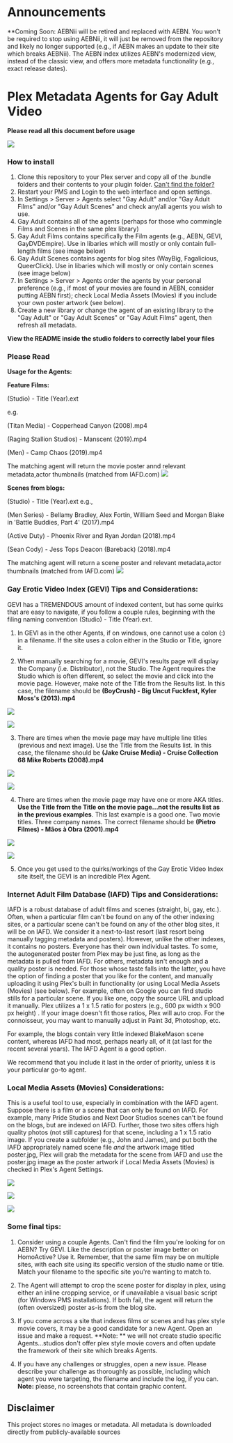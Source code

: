 # Announcements
**Coming Soon:  AEBNii will be retired and replaced with AEBN.  You won't be required to stop using AEBNii, it will just be removed from the repository and likely no longer supported (e.g., if AEBN makes an update to their site which breaks AEBNii).  The AEBN index utilizes AEBN's modernized view, instead of the classic view, and offers more metadata functionality (e.g., exact release dates).  

# Plex Metadata Agents for Gay Adult Video
**Please read all this document before usage**

![](https://raw.githubusercontent.com/CodyBerenson/PGMA-Modernized/master/images/preview.gif)
### How to install
1. Clone this repository to your Plex server and copy all of the .bundle folders and their contents to your plugin folder. [Can't find the folder?](https://support.plex.tv/hc/en-us/articles/201106098-How-do-I-find-the-Plug-Ins-folder)
2. Restart your PMS and Login to the web interface and open settings.
3. In Settings > Server > Agents select "Gay Adult" and/or "Gay Adult Films" and/or "Gay Adult Scenes" and check any/all agents you wish to use.
4. Gay Adult contains all of the agents (perhaps for those who commingle Films and Scenes in the same plex library)
5. Gay Adult Films contains specifically the Film agents (e.g., AEBN, GEVI, GayDVDEmpire).  Use in libaries which will mostly or only contain full-length films (see image below)
6. Gay Adult Scenes contains agents for blog sites (WayBig, Fagalicious, QueerClick).  Use in libaries which will mostly or only contain scenes (see image below)
7. In Settings > Server > Agents order the agents by your personal preference (e.g., if most of your movies are found in AEBN, consider putting AEBN first); check Local Media Assets (Movies) if you include your own poster artwork (see below).
8. Create a new library or change the agent of an existing library to the "Gay Adult" or "Gay Adult Scenes" or "Gay Adult Films" agent, then refresh all metadata.

**View the README inside the studio folders to correctly label your files**

### Please Read
**Usage for the Agents:**

**Feature Films:**

(Studio) - Title (Year).ext

e.g.  

(Titan Media) - Copperhead Canyon (2008).mp4

(Raging Stallion Studios) - Manscent (2019).mp4

(Men) - Camp Chaos (2019).mp4

The matching agent will return the movie poster annd relevant metadata,actor thumbnails (matched from IAFD.com) 
![](https://raw.githubusercontent.com/CodyBerenson/PGMA-Modernized/master/images/film.jpg)

**Scenes from blogs:**

(Studio) - Title (Year).ext
e.g., 

(Men Series) - Bellamy Bradley, Alex Fortin, William Seed and Morgan Blake in 'Battle Buddies, Part 4' (2017).mp4

(Active Duty) - Phoenix River and Ryan Jordan (2018).mp4

(Sean Cody) - Jess Tops Deacon (Bareback) (2018).mp4

The matching agent will return a scene poster and relevant metadata,actor thumbnails (matched from IAFD.com) 
![](https://raw.githubusercontent.com/CodyBerenson/PGMA-Modernized/master/images/scene.jpg)



### Gay Erotic Video Index (GEVI) Tips and Considerations:

GEVI has a TREMENDOUS amount of indexed content, but has some quirks that are easy to navigate, if you follow a couple rules, beginning with the filing naming convention (Studio) - Title (Year).ext.  

1.  In GEVI as in the other Agents, if on windows, one cannot use a colon (:) in a filename.  If the site uses a colon either in the Studio or Title, ignore it.

2.  When manually searching for a movie, GEVI's results page will display the Company (i.e. Distributor), not the Studio.  The Agent requires the Studio which is often different, so select the movie and click into the movie page.  However, make note of the Title from the Results list.  In this case, the filename should be **(BoyCrush) - Big Uncut Fuckfest, Kyler Moss's (2013).mp4**

![](https://raw.githubusercontent.com/CodyBerenson/PGMA-Modernized/master/images/results.jpg)

![](https://raw.githubusercontent.com/CodyBerenson/PGMA-Modernized/master/images/movie1.jpg)

3.  There are times when the movie page may have multiple line titles (previous and next image).  Use the Title from the Results list.  In this case, the filename should be **(Jake Cruise Media) - Cruise Collection 68 Mike Roberts (2008).mp4**

![](https://raw.githubusercontent.com/CodyBerenson/PGMA-Modernized/master/images/movie2.jpg)

![](https://raw.githubusercontent.com/CodyBerenson/PGMA-Modernized/master/images/results1.jpg)

4.  There are times when the movie page may have one or more AKA titles.  **Use the Title from the Title on the movie page...not the results list as in the previous examples**.  This last example is a good one.  Two movie titles.  Three company names.  The correct filename should be **(Pietro Filmes) - Mãos à Obra (2001).mp4**

![](https://raw.githubusercontent.com/CodyBerenson/PGMA-Modernized/master/images/results2.jpg)

![](https://raw.githubusercontent.com/CodyBerenson/PGMA-Modernized/master/images/movie3.jpg)


5. Once you get used to the quirks/workings of the Gay Erotic Video Index site itself, the GEVI is an incredible Plex Agent.  


### Internet Adult Film Database (IAFD) Tips and Considerations:
IAFD is a robust database of adult films and scenes (straight, bi, gay, etc.).  Often, when a particular film can't be found on any of the other indexing sites, or a particular scene can't be found on any of the other blog sites, it will be on IAFD.  We consider it a next-to-last resort (last resort being manually tagging metadata and posters).  However, unlike the other indexes, it contains no posters.  Everyone has their own individual tastes.  To some, the autogenerated poster from Plex may be just fine, as long as the metadata is pulled from IAFD.  For others, metadata isn't enough and a quality poster is needed.  For those whose taste falls into the latter, you have the option of finding a poster that you like for the content, and manually uploading it using Plex's built in functionality (or using Local Media Assets (Movies) (see below).  For example, often on Google you can find studio stills for a particular scene.  If you like one, copy the source URL and upload it manually.  Plex utilizes a 1 x 1.5 ratio for posters (e.g., 600 px width x 900 px height) .  If your image doesn't fit those ratios, Plex will auto crop.  For the connoisseur, you may want to manually adjust in Paint 3d, Photoshop, etc.

For example, the blogs contain very little indexed BlakeMason scene content, whereas IAFD had most, perhaps nearly all, of it (at last for the recent several years).  The IAFD Agent is a good option.

We recommend that you include it last in the order of priority, unless it is your particular go-to agent. 

### Local Media Assets (Movies) Considerations:
This is a useful tool to use, especially in combination with the IAFD agent.  Suppose there is a film or a scene that can only be found on IAFD.  For example, many Pride Studios and Next Door Studios scenes can't be found on the blogs, but are indexed on IAFD.  Further, those two sites offers high quality photos (not still captures) for that scene, including a 1 x 1.5 ratio image.  If you create a subfolder (e.g., John and James), and put both the IAFD appropriately named scene file *and* the artwork image titled poster.jpg, Plex will grab the metadata for the scene from IAFD and use the poster.jpg image as the poster artwork if Local Media Assets (Movies) is checked in Plex's Agent Settings.   

![](https://raw.githubusercontent.com/CodyBerenson/PGMA-Modernized/master/images/poster3.jpg)

![](https://raw.githubusercontent.com/CodyBerenson/PGMA-Modernized/master/images/poster2.jpg)

![](https://raw.githubusercontent.com/CodyBerenson/PGMA-Modernized/master/images/poster1.jpg)

### Some final tips:  

1.  Consider using a couple Agents.  Can't find the film you're looking for on AEBN?  Try GEVI. Like the description or poster image better on HomoActive?  Use it.  Remember, that the same film may be on multiple sites, with each site using its specific version of the studio name or title.  Match your filename to the specific site you're wanting to match to. 

2.  The Agent will attempt to crop the scene poster for display in plex, using either an inline cropping service, or if unavailable a visual basic script (for Windows PMS installations).  If both fail, the agent will return the (often oversized) poster as-is from the blog site.  

3.  If you come across a site that indexes films or scenes and has plex style movie covers, it may be a good candidate for a new Agent.  Open an issue and make a request.  **Note: ** we will not create studio specific Agents...studios don't offer plex style movie covers and often update the framework of their site which breaks Agents.

4.  If you have any challenges or struggles, open a new issue.  Please describe your challenge as thoroughly as possible, including which agent you were targeting, the filename and include the log, if you can. **Note:** please, no screenshots that contain graphic content. 

## Disclaimer


This project stores no images or metadata. All metadata is downloaded directly from publicly-available sources
